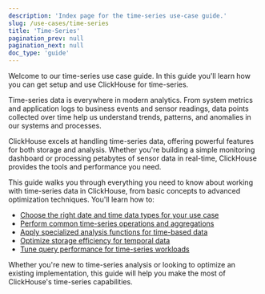 ```yaml
---
description: 'Index page for the time-series use-case guide.'
slug: /use-cases/time-series
title: 'Time-Series'
pagination_prev: null
pagination_next: null
doc_type: 'guide'
---
```


Welcome to our time-series use case guide. In this guide you'll learn how you can get setup and use ClickHouse for time-series.

Time-series data is everywhere in modern analytics. From system metrics and application logs to business events and sensor readings, data points collected over time help us understand trends, patterns, and anomalies in our systems and processes.

ClickHouse excels at handling time-series data, offering powerful features for both storage and analysis. Whether you're building a simple monitoring dashboard or processing petabytes of sensor data in real-time, ClickHouse provides the tools and performance you need.

This guide walks you through everything you need to know about working with time-series data in ClickHouse, from basic concepts to advanced optimization techniques. You'll learn how to:

* [Choose the right date and time data types for your use case](./date-time-data-types.md)
* [Perform common time-series operations and aggregations](./basic-operations.md)
* [Apply specialized analysis functions for time-based data](./analysis-functions.md)
* [Optimize storage efficiency for temporal data](./storage-efficiency.md)
* [Tune query performance for time-series workloads](./query-performance.md)

Whether you're new to time-series analysis or looking to optimize an existing implementation, this guide will help you make the most of ClickHouse's time-series capabilities.
